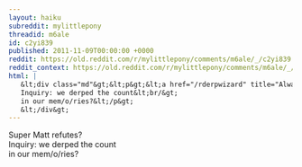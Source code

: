 ```yaml
---
layout: haiku
subreddit: mylittlepony
threadid: m6ale
id: c2yi839
published: 2011-11-09T00:00:00 +0000
reddit: https://old.reddit.com/r/mylittlepony/comments/m6ale/_/c2yi839
reddit_context: https://old.reddit.com/r/mylittlepony/comments/m6ale/_/c2yi839?context=3
html: |
   &lt;div class="md"&gt;&lt;p&gt;&lt;a href="/rderpwizard" title="Always Relevant / Meta-Haiku Not Secret / Paper Bag Princess"&gt;&lt;/a&gt; Super Matt refutes?&lt;br/&gt;
   Inquiry: we derped the count&lt;br/&gt;
   in our mem/o/ries?&lt;/p&gt;
   &lt;/div&gt;
---
```


[](/rderpwizard "Always Relevant / Meta-Haiku Not Secret / Paper Bag Princess") Super Matt refutes?  
Inquiry: we derped the count  
in our mem/o/ries?